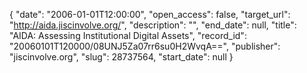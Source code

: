 {
  "date": "2006-01-01T12:00:00", 
  "open_access": false, 
  "target_url": "http://aida.jiscinvolve.org/", 
  "description": "", 
  "end_date": null, 
  "title": "AIDA: Assessing Institutional Digital Assets", 
  "record_id": "20060101T120000/08UNJ5Za07rr6su0H2WvqA==", 
  "publisher": "jiscinvolve.org", 
  "slug": 28737564, 
  "start_date": null
}

